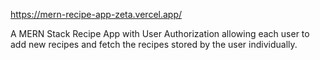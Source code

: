 https://mern-recipe-app-zeta.vercel.app/

A MERN Stack Recipe App with User Authorization allowing each user to add new recipes and fetch the recipes stored by the user individually.
